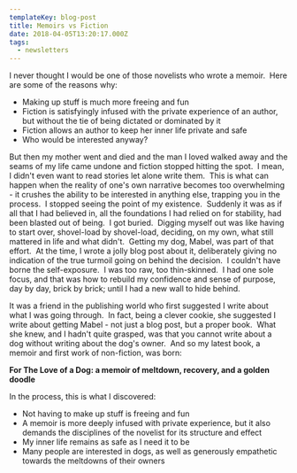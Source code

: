 ```yaml
---
templateKey: blog-post
title: Memoirs vs Fiction
date: 2018-04-05T13:20:17.000Z
tags:
  - newsletters
---
```

I never thought I would be one of those novelists who wrote a memoir.  Here are some of the reasons why: 

* Making up stuff is much more freeing and fun
* Fiction is satisfyingly infused with the private experience of an author, but without the tie of being dictated or dominated by it
* Fiction allows an author to keep her inner life private and safe
* Who would be interested anyway?

But then my mother went and died and the man I loved walked away and the seams of my life came undone and fiction stopped hitting the spot.  I mean, I didn't even want to read stories let alone write them.  This is what can happen when the reality of one's own narrative becomes too overwhelming - it crushes the ability to be interested in anything else, trapping you in the process.  I stopped seeing the point of my existence.  Suddenly it was as if all that I had believed in, all the foundations I had relied on for stability, had been blasted out of being.  I got buried.  Digging myself out was like having to start over, shovel-load by shovel-load, deciding, on my own, what still mattered in life and what didn't.  Getting my dog, Mabel, was part of that effort.  At the time, I wrote a jolly blog post about it, deliberately giving no indication of the true turmoil going on behind the decision.  I couldn't have borne the self-exposure.  I was too raw, too thin-skinned.  I had one sole focus, and that was how to rebuild my confidence and sense of purpose, day by day, brick by brick; until I had a new wall to hide behind.

It was a friend in the publishing world who first suggested I write about what I was going through.  In fact, being a clever cookie, she suggested I write about getting Mabel - not just a blog post, but a proper book.  What she knew, and I hadn't quite grasped, was that you cannot write about a dog without writing about the dog's owner.  And so my latest book, a memoir and first work of non-fiction, was born:

**For The Love of a Dog: a memoir of meltdown, recovery, and a golden doodle**

In the process, this is what I discovered:

* Not having to make up stuff is freeing and fun
* A memoir is more deeply infused with private experience, but it also demands the disciplines of the novelist for its structure and effect
* My inner life remains as safe as I need it to be
* Many people are interested in dogs, as well as generously empathetic towards the meltdowns of their owners
